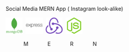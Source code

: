 Social Media MERN App ( Instagram look-alike)

<p>
<img src="https://github.com/devicons/devicon/blob/master/icons/mongodb/mongodb-plain-wordmark.svg" title="Mongodb"  alt="Mongodb" width="45" height="45"/>&nbsp;
<img src="https://github.com/devicons/devicon/blob/master/icons/express/express-original-wordmark.svg" title="Mongodb"  alt="Mongodb" width="45" height="45"/>&nbsp;
<img src="https://github.com/devicons/devicon/blob/master/icons/redux/redux-original.svg" title="Redux" alt="Redux " width="45" height="45"/>&nbsp;
<img src="https://github.com/devicons/devicon/blob/master/icons/nodejs/nodejs-original.svg" title="NodeJS" alt="NodeJS" width="45" height="45"/>&nbsp;
</p>

&nbsp; &nbsp; &nbsp; &nbsp; &nbsp; &nbsp; M &nbsp; &nbsp; &nbsp; &nbsp; &nbsp; &nbsp;  E &nbsp; &nbsp; &nbsp; &nbsp; &nbsp; &nbsp;  R &nbsp; &nbsp; &nbsp; &nbsp; &nbsp; &nbsp;  N

